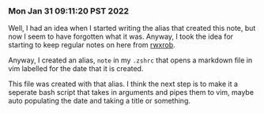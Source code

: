 ### Mon Jan 31 09:11:20 PST 2022

Well, I had an idea when I started writing the alias that created this note,
but now I seem to have forgotten what it was.  Anyway, I took the idea for 
starting to keep regular notes on here from [rwxrob](https://www.github.com/rwxrob).

Anyway, I created an alias, `note` in my `.zshrc` that opens a markdown file in vim
labelled for the date that it is created.

This file was created with that alias.  I think the next step is to make it a seperate
bash script that takes in arguments and pipes them to vim, maybe auto populating the date
and taking a title or something.

